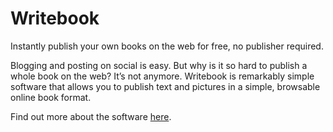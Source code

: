 # Writebook

Instantly publish your own books on the web for free, no publisher required.

Blogging and posting on social is easy. But why is it so hard to publish a whole book on the web? It’s not anymore. Writebook is remarkably simple software that allows you to publish text and pictures in a simple, browsable online book format.

Find out more about the software [here](https://once.com/writebook).
